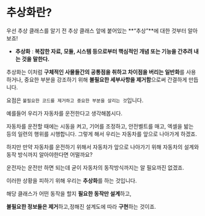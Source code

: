 # 추상화란?

우선 추상 클래스를 알기 전 추상 클래스 앞에 붙어있는 **“추상”**에 대한 것부터 알아보죠!

- **추상화** : **복잡한 자료, 모듈, 시스템 등으로부터 핵심적인 개념 또는 기능을 간추려 내는 것을 말한다.**

추상화는 이처럼 **구체적인 사물들간의 공통점을 취하고 차이점을 버리는 일반화**를 사용하거나, 중요한 부분을 강조하기 위해 **불필요한 세부사항을 제거함**으로써 간결하게 만듭니다.

요점은 `불필요한 코드를 제거하고 중요한 부분을 살리는 것`입니다.

예를들어 우리가 자동차를 운전한다고 생각해봅시다. 

자동차를 운전할 때에는 시동을 켜고, 기어를 조정하고, 안전벨트를 매고, 엑셀을 밞는 등의 일련의 행위를 시행합니다. 그렇게 해서 우리는 자동차를 앞으로 나아가게 하겠죠.

하지만 만약 자동차를 운전하기 위해서 자동차가 앞으로 나아가기 위해 자동차의 설계와 동작 방식까지 알아야한다면 어떨까요? 

운전자는 운전만 하면 되는데 굳이 자동차의 동작방식까지는 알 필요까진 없겠죠. 

이러한 상황을 피하기 위해 우리는 **추상화**를 하는 것입니다.

해당 클래스가 어떤 동작을 할지 **필요한 동작만 설계**하고, 

**불필요한 정보들은 제거**하고,정해진 설계도에 따라 **구현**하는 것이죠.